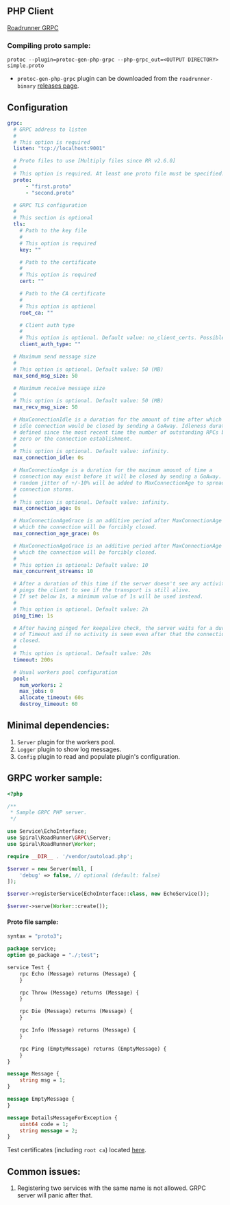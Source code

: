 ## PHP Client

[Roadrunner GRPC](https://github.com/spiral/roadrunner-grpc)

### Compiling proto sample:
```
protoc --plugin=protoc-gen-php-grpc --php-grpc_out=<OUTPUT DIRECTORY> simple.proto
```
- `protoc-gen-php-grpc` plugin can be downloaded from the `roadrunner-binary` [releases page](https://github.com/spiral/roadrunner-binary/releases).

## Configuration

```yaml
grpc:
  # GRPC address to listen
  #
  # This option is required
  listen: "tcp://localhost:9001"

  # Proto files to use [Multiply files since RR v2.6.0]
  #
  # This option is required. At least one proto file must be specified.
  proto:
      - "first.proto"
      - "second.proto"

  # GRPC TLS configuration
  #
  # This section is optional
  tls:
    # Path to the key file
    #
    # This option is required
    key: ""

    # Path to the certificate
    #
    # This option is required
    cert: ""

    # Path to the CA certificate
    #
    # This option is optional
    root_ca: ""

    # Client auth type
    #
    # This option is optional. Default value: no_client_certs. Possible values: request_client_cert, require_any_client_cert, verify_client_cert_if_given, require_and_verify_client_cert, no_client_certs
    client_auth_type: ""

  # Maximum send message size
  #
  # This option is optional. Default value: 50 (MB)
  max_send_msg_size: 50

  # Maximum receive message size
  #
  # This option is optional. Default value: 50 (MB)
  max_recv_msg_size: 50

  # MaxConnectionIdle is a duration for the amount of time after which an
  #	idle connection would be closed by sending a GoAway. Idleness duration is
  #	defined since the most recent time the number of outstanding RPCs became
  #	zero or the connection establishment.
  #
  # This option is optional. Default value: infinity.
  max_connection_idle: 0s

  # MaxConnectionAge is a duration for the maximum amount of time a
  #	connection may exist before it will be closed by sending a GoAway. A
  #	random jitter of +/-10% will be added to MaxConnectionAge to spread out
  #	connection storms.
  #
  # This option is optional. Default value: infinity.
  max_connection_age: 0s

  # MaxConnectionAgeGrace is an additive period after MaxConnectionAge after
  #	which the connection will be forcibly closed.
  max_connection_age_grace: 0s

  # MaxConnectionAgeGrace is an additive period after MaxConnectionAge after
  #	which the connection will be forcibly closed.
  #
  # This option is optional: Default value: 10
  max_concurrent_streams: 10

  # After a duration of this time if the server doesn't see any activity it
  #	pings the client to see if the transport is still alive.
  #	If set below 1s, a minimum value of 1s will be used instead.
  #
  # This option is optional. Default value: 2h
  ping_time: 1s

  # After having pinged for keepalive check, the server waits for a duration
  #	of Timeout and if no activity is seen even after that the connection is
  #	closed.
  #
  # This option is optional. Default value: 20s
  timeout: 200s

  # Usual workers pool configuration
  pool:
    num_workers: 2
    max_jobs: 0
    allocate_timeout: 60s
    destroy_timeout: 60
```

## Minimal dependencies:

1. `Server` plugin for the workers pool.
2. `Logger` plugin to show log messages.
3. `Config` plugin to read and populate plugin's configuration.

## GRPC worker sample:

```php
<?php

/**
 * Sample GRPC PHP server.
 */

use Service\EchoInterface;
use Spiral\RoadRunner\GRPC\Server;
use Spiral\RoadRunner\Worker;

require __DIR__ . '/vendor/autoload.php';

$server = new Server(null, [
    'debug' => false, // optional (default: false)
]);

$server->registerService(EchoInterface::class, new EchoService());

$server->serve(Worker::create());

```

#### Proto file sample:

```protobuf
syntax = "proto3";

package service;
option go_package = "./;test";

service Test {
    rpc Echo (Message) returns (Message) {
    }

    rpc Throw (Message) returns (Message) {
    }

    rpc Die (Message) returns (Message) {
    }

    rpc Info (Message) returns (Message) {
    }

    rpc Ping (EmptyMessage) returns (EmptyMessage) {
    }
}

message Message {
    string msg = 1;
}

message EmptyMessage {
}

message DetailsMessageForException {
    uint64 code = 1;
    string message = 2;
}
```

Test certificates (including `root ca`) located [here](../../tests/plugins/grpc/configs/test-certs).

## Common issues:
1. Registering two services with the same name is not allowed. GRPC server will panic after that.
